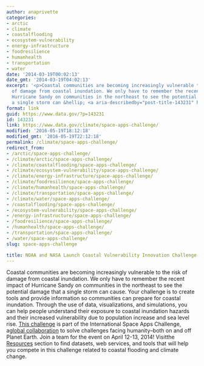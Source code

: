 ```yaml
---
author: anaprivette
categories:
- arctic
- climate
- coastalflooding
- ecosystem-vulnerability
- energy-infrastructure
- foodresilience
- humanhealth
- transportation
- water
date: '2014-03-19T00:02:13'
date_gmt: '2014-03-19T04:02:13'
excerpt: '<p>Coastal communities are becoming increasingly vulnerable to the risk
  of damage from coastal inundation. We only have to remember the recent impact of
  Hurricane Sandy on communities in the northeast to see the potential damage that
  a single storm can &hellip; <a aria-describedby="post-title-143231" href="https://www.data.gov/climate/space-apps-challenge/">Continued</a></p>'
format: link
guid: https://www.data.gov/?p=143231
id: 143231
link: https://www.data.gov/climate/space-apps-challenge/
modified: '2016-05-19T18:12:18'
modified_gmt: '2016-05-19T22:12:18'
permalink: /climate/space-apps-challenge/
redirect_from:
- /arctic/space-apps-challenge/
- /climate/arctic/space-apps-challenge/
- /climate/coastalflooding/space-apps-challenge/
- /climate/ecosystem-vulnerability/space-apps-challenge/
- /climate/energy-infrastructure/space-apps-challenge/
- /climate/foodresilience/space-apps-challenge/
- /climate/humanhealth/space-apps-challenge/
- /climate/transportation/space-apps-challenge/
- /climate/water/space-apps-challenge/
- /coastalflooding/space-apps-challenge/
- /ecosystem-vulnerability/space-apps-challenge/
- /energy-infrastructure/space-apps-challenge/
- /foodresilience/space-apps-challenge/
- /humanhealth/space-apps-challenge/
- /transportation/space-apps-challenge/
- /water/space-apps-challenge/
slug: space-apps-challenge

title: NOAA and NASA Launch Coastal Vulnerability Innovation Challenge
---
```


Coastal communities are becoming increasingly vulnerable to the risk of damage from coastal inundation. We only have to remember the recent impact of Hurricane Sandy on communities in the northeast to see the potential damage that a single storm can cause. Your challenge is to create tools and provide information so communities can prepare for coastal inundation. Through the use of data, visualizations, and simulations, you can help people understand their exposure to coastal inundation hazards and their increased vulnerability due to population increase and sea level rise. [This challenge](https://2014.spaceappschallenge.org/challenge/coastal-inundation/) is part of the International Space Apps Challenge, a[global collaboration](https://2014.spaceappschallenge.org/) to solve challenges facing humanity–both on and off Planet Earth. Join a team for the event on April 12-13, 2014! Visitthe [Resources](/climate/climate-resources) section to find datasets, web services, and tools that will help you compete in this challenge related to coastal flooding and climate change.
